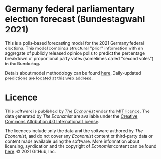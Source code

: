 # Germany federal parliamentary election forecast (Bundestagwahl 2021)

This is a polls-based forecasting model for the 2021 Germany federal elections. This model combines structural "prior" information with an aggregate of publicly released opinion polls to predict the percentage breakdown of proportional party votes (sometimes called "second votes") in the Bundestag. 

Details about model methodology can be found [here](https://www.economist.com/graphic-detail/2021/08/10/how-the-economists-german-election-model-works). Daily-updated predictions are located at [this web address](https://www.economist.com/graphic-detail/who-will-succeed-angela-merkel).


# Licence
This software is published by _[The Economist](https://www.economist.com)_ under the [MIT licence](https://opensource.org/licenses/MIT). The data generated by _The Economist_ are available under the [Creative Commons Attribution 4.0 International License](https://creativecommons.org/licenses/by/4.0/).

The licences include only the data and the software authored by _The Economist_, and do not cover any _Economist_ content or third-party data or content made available using the software. More information about licensing, syndication and the copyright of _Economist_ content can be found [here](https://www.economist.com/rights/).
© 2021 GitHub, Inc.